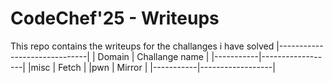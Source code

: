 # CodeChef'25 - Writeups 
This repo contains the writeups for the challanges i have solved
|------------------------------|
|	Domain  |  Challange name  |
|-----------|------------------|
|misc	    | Fetch	           |
|pwn	    | Mirror	       |
|-----------|------------------|
